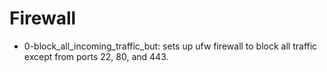 # Firewall

* 0-block_all_incoming_traffic_but: sets up ufw firewall to block all traffic except from ports 22, 80, and 443.
